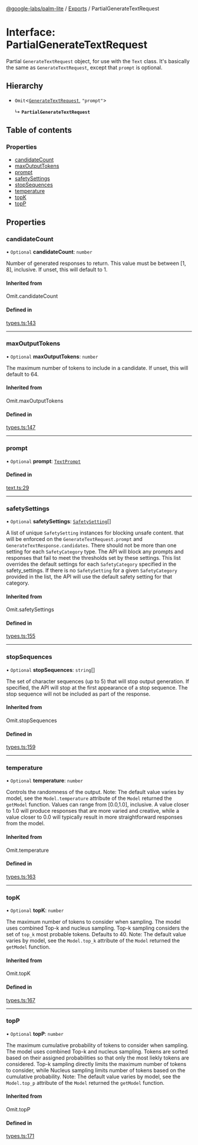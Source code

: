 [@google-labs/palm-lite](../README.md) / [Exports](../modules.md) / PartialGenerateTextRequest

# Interface: PartialGenerateTextRequest

Partial `GenerateTextRequest` object, for use with the `Text` class.
It's basically the same as `GenerateTextRequest`, except that `prompt` is optional.

## Hierarchy

- `Omit`<[`GenerateTextRequest`](GenerateTextRequest.md), ``"prompt"``\>

  ↳ **`PartialGenerateTextRequest`**

## Table of contents

### Properties

- [candidateCount](PartialGenerateTextRequest.md#candidatecount)
- [maxOutputTokens](PartialGenerateTextRequest.md#maxoutputtokens)
- [prompt](PartialGenerateTextRequest.md#prompt)
- [safetySettings](PartialGenerateTextRequest.md#safetysettings)
- [stopSequences](PartialGenerateTextRequest.md#stopsequences)
- [temperature](PartialGenerateTextRequest.md#temperature)
- [topK](PartialGenerateTextRequest.md#topk)
- [topP](PartialGenerateTextRequest.md#topp)

## Properties

### candidateCount

• `Optional` **candidateCount**: `number`

Number of generated responses to return. This value must be between [1, 8], inclusive. If unset, this will default to 1.

#### Inherited from

Omit.candidateCount

#### Defined in

[types.ts:143](https://github.com/Chizobaonorh/labs-prototypes/blob/220f97e/seeds/palm-lite/src/types.ts#L143)

___

### maxOutputTokens

• `Optional` **maxOutputTokens**: `number`

The maximum number of tokens to include in a candidate. If unset, this will default to 64.

#### Inherited from

Omit.maxOutputTokens

#### Defined in

[types.ts:147](https://github.com/Chizobaonorh/labs-prototypes/blob/220f97e/seeds/palm-lite/src/types.ts#L147)

___

### prompt

• `Optional` **prompt**: [`TextPrompt`](TextPrompt.md)

#### Defined in

[text.ts:29](https://github.com/Chizobaonorh/labs-prototypes/blob/220f97e/seeds/palm-lite/src/text.ts#L29)

___

### safetySettings

• `Optional` **safetySettings**: [`SafetySetting`](SafetySetting.md)[]

A list of unique `SafetySetting` instances for blocking unsafe content. that will be enforced on the `GenerateTextRequest.prompt` and `GenerateTextResponse.candidates`. There should not be more than one setting for each `SafetyCategory` type. The API will block any prompts and responses that fail to meet the thresholds set by these settings. This list overrides the default settings for each `SafetyCategory` specified in the safety_settings. If there is no `SafetySetting` for a given `SafetyCategory` provided in the list, the API will use the default safety setting for that category.

#### Inherited from

Omit.safetySettings

#### Defined in

[types.ts:155](https://github.com/Chizobaonorh/labs-prototypes/blob/220f97e/seeds/palm-lite/src/types.ts#L155)

___

### stopSequences

• `Optional` **stopSequences**: `string`[]

The set of character sequences (up to 5) that will stop output generation. If specified, the API will stop at the first appearance of a stop sequence. The stop sequence will not be included as part of the response.

#### Inherited from

Omit.stopSequences

#### Defined in

[types.ts:159](https://github.com/Chizobaonorh/labs-prototypes/blob/220f97e/seeds/palm-lite/src/types.ts#L159)

___

### temperature

• `Optional` **temperature**: `number`

Controls the randomness of the output. Note: The default value varies by model, see the `Model.temperature` attribute of the `Model` returned the `getModel` function. Values can range from [0.0,1.0], inclusive. A value closer to 1.0 will produce responses that are more varied and creative, while a value closer to 0.0 will typically result in more straightforward responses from the model.

#### Inherited from

Omit.temperature

#### Defined in

[types.ts:163](https://github.com/Chizobaonorh/labs-prototypes/blob/220f97e/seeds/palm-lite/src/types.ts#L163)

___

### topK

• `Optional` **topK**: `number`

The maximum number of tokens to consider when sampling. The model uses combined Top-k and nucleus sampling. Top-k sampling considers the set of `top_k` most probable tokens. Defaults to 40. Note: The default value varies by model, see the `Model.top_k` attribute of the `Model` returned the `getModel` function.

#### Inherited from

Omit.topK

#### Defined in

[types.ts:167](https://github.com/Chizobaonorh/labs-prototypes/blob/220f97e/seeds/palm-lite/src/types.ts#L167)

___

### topP

• `Optional` **topP**: `number`

The maximum cumulative probability of tokens to consider when sampling. The model uses combined Top-k and nucleus sampling. Tokens are sorted based on their assigned probabilities so that only the most liekly tokens are considered. Top-k sampling directly limits the maximum number of tokens to consider, while Nucleus sampling limits number of tokens based on the cumulative probability. Note: The default value varies by model, see the `Model.top_p` attribute of the `Model` returned the `getModel` function.

#### Inherited from

Omit.topP

#### Defined in

[types.ts:171](https://github.com/Chizobaonorh/labs-prototypes/blob/220f97e/seeds/palm-lite/src/types.ts#L171)
